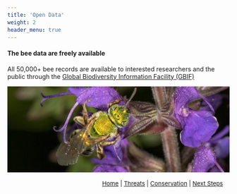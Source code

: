 ```yaml
---
title: 'Open Data'
weight: 2
header_menu: true
---
```

<div class="lead">
<h4> The bee data are freely available </h4> 
</div>

All 50,000+ bee records are available to interested researchers and the public through the [Global Biodiversity Information Facility (GBIF)](https://www.gbif.org/occurrence/taxonomy?taxon_key=4334&taxon_key=7901&taxon_key=7908&taxon_key=4345&taxon_key=7905&taxon_key=7911&gadm_gid=USA.46_1) 

<img alt="Agapostemon_sericueus" src="images\Silky-Striped-Sweat-Bee-Agapostemon-sericeus_KPMcFarland.jpg" style="width:75% align:center">

<p style="font-size: 10pt; text-align: right; margin-right: 3%"><a href="https://vtecostudies.github.io/SoBees_LandingPage/">Home</a> | <a href="https://vtecostudies.github.io/SoBees_Threats/">Threats</a> | <a href="https://vtecostudies.github.io/SoBees_Conservation/">Conservation</a> | <a href="https://vtecostudies.github.io/SoBees_Next_Steps/">Next Steps</a></p>